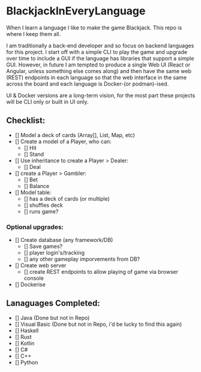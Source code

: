 # BlackjackInEveryLanguage
When I learn a language I like to make the game Blackjack. This repo is where I keep them all.

I am traditionally a back-end developer and so focus on backend languages for this project. I start off with a simple CLI to play the game and upgrade over time to include a GUI if the language has libraries that support a simple GUI. However, in future I am tempted to produce a single Web UI (React or Angular, unless something else comes along) and then have the same web (REST) endpoints in each language so that the web interface in the same across the board and each language is Docker-(or podman)-ised. 

UI & Docker versions are a long-term vision, for the most part these projects will be CLI only or built in UI only.

## Checklist:
- [] Model a deck of cards (Array[], List, Map, etc)
- [] Create a model of a Player, who can:
  - [] Hit
  - [] Stand 
- [] Use inheritance to create a Player > Dealer:
  - [] Deal
- [] create a Player > Gambler:
  - [] Bet
  - [] Balance
- [] Model table:
  - [] has a deck of cards (or multiple)
  - [] shuffles deck
  - [] runs game?
### Optional upgrades:
- [] Create database (any framework/DB)
  - [] Save games?
  - [] player login's/tracking
  - [] any other gameplay imporvements from DB?
- [] Create web server
  - [] create REST endpoints to allow playing of game via browser console
- [] Dockerise
 
## Lanaguages Completed:
- [] Java (Done but not in Repo)
- [] Visual Basic (Done but not in Repo, i'd be lucky to find this again)
- [] Haskell
- [] Rust
- [] Kotlin
- [] C#
- [] C++
- [] Python
